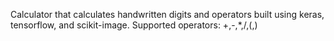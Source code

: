Calculator that calculates handwritten digits and operators built using keras, tensorflow, and scikit-image.
Supported operators: +,-,*,/,(,)
 
